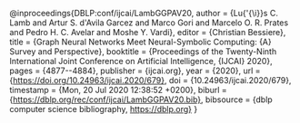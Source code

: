 @inproceedings{DBLP:conf/ijcai/LambGGPAV20,
  author    = {Lu{\'{\i}}s C. Lamb and
               Artur S. d'Avila Garcez and
               Marco Gori and
               Marcelo O. R. Prates and
               Pedro H. C. Avelar and
               Moshe Y. Vardi},
  editor    = {Christian Bessiere},
  title     = {Graph Neural Networks Meet Neural-Symbolic Computing: {A} Survey and
               Perspective},
  booktitle = {Proceedings of the Twenty-Ninth International Joint Conference on
               Artificial Intelligence, {IJCAI} 2020},
  pages     = {4877--4884},
  publisher = {ijcai.org},
  year      = {2020},
  url       = {https://doi.org/10.24963/ijcai.2020/679},
  doi       = {10.24963/ijcai.2020/679},
  timestamp = {Mon, 20 Jul 2020 12:38:52 +0200},
  biburl    = {https://dblp.org/rec/conf/ijcai/LambGGPAV20.bib},
  bibsource = {dblp computer science bibliography, https://dblp.org}
}